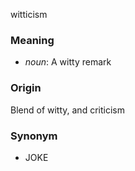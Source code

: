 witticism
### Meaning
+ _noun_: A witty remark

### Origin

Blend of witty, and criticism

### Synonym

+ JOKE


